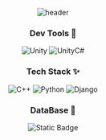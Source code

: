 <div align='center'>

![header](https://capsule-render.vercel.app/api?type=venom&color=7FC8E8&height=200&section=header&text=loremtho&animation=fadeIn&fontSize=60&fontAlign=50&fontColor=33383D)

</div>

<h3 align = "center"> Dev Tools 🔧 </h3>
<div align='center'>

  ![Unity](https://img.shields.io/badge/Unity-000000?style=for-the-badge&logo=unity&logoColor=white)
  ![UnityC#](https://img.shields.io/badge/UnityC%23-000000?style=for-the-badge&logo=unity&logoColor=white&color=000000)

</div>

<h3 align = "center"> Tech Stack ✨ </h3>
<div align='center'>

  ![C++](https://img.shields.io/badge/C%2B%2B-00599C?style=flat-square&logo=cplusplus&logoColor=white&color=%2300599C)
  ![Python](https://img.shields.io/badge/python-3776AB?style=flat-square&logo=python&logoColor=white&color=3776AB)
  ![Django](https://img.shields.io/badge/django-ffffff?style=flat-square&logo=django&color=%23092E20)

</div>

<h3 align = "center"> DataBase 💽  </h3>
<div align = "center">
  
  ![Static Badge](https://img.shields.io/badge/mysql-4479A1?style=flat-square&logo=mysql&logoColor=white&color=4479A1)
  
</div>
